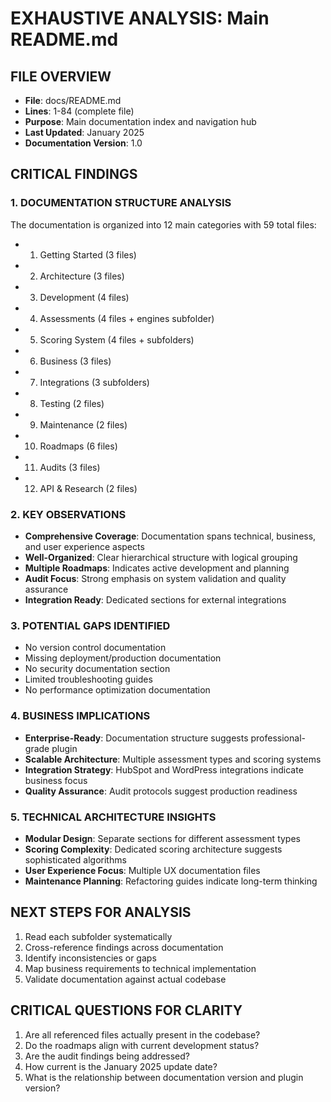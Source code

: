 # EXHAUSTIVE ANALYSIS: Main README.md

## FILE OVERVIEW
- **File**: docs/README.md
- **Lines**: 1-84 (complete file)
- **Purpose**: Main documentation index and navigation hub
- **Last Updated**: January 2025
- **Documentation Version**: 1.0

## CRITICAL FINDINGS

### 1. DOCUMENTATION STRUCTURE ANALYSIS
The documentation is organized into 12 main categories with 59 total files:
- 01. Getting Started (3 files)
- 02. Architecture (3 files) 
- 03. Development (4 files)
- 04. Assessments (4 files + engines subfolder)
- 05. Scoring System (4 files + subfolders)
- 06. Business (3 files)
- 07. Integrations (3 subfolders)
- 08. Testing (2 files)
- 09. Maintenance (2 files)
- 10. Roadmaps (6 files)
- 11. Audits (3 files)
- 12. API & Research (2 files)

### 2. KEY OBSERVATIONS
- **Comprehensive Coverage**: Documentation spans technical, business, and user experience aspects
- **Well-Organized**: Clear hierarchical structure with logical grouping
- **Multiple Roadmaps**: Indicates active development and planning
- **Audit Focus**: Strong emphasis on system validation and quality assurance
- **Integration Ready**: Dedicated sections for external integrations

### 3. POTENTIAL GAPS IDENTIFIED
- No version control documentation
- Missing deployment/production documentation
- No security documentation section
- Limited troubleshooting guides
- No performance optimization documentation

### 4. BUSINESS IMPLICATIONS
- **Enterprise-Ready**: Documentation structure suggests professional-grade plugin
- **Scalable Architecture**: Multiple assessment types and scoring systems
- **Integration Strategy**: HubSpot and WordPress integrations indicate business focus
- **Quality Assurance**: Audit protocols suggest production readiness

### 5. TECHNICAL ARCHITECTURE INSIGHTS
- **Modular Design**: Separate sections for different assessment types
- **Scoring Complexity**: Dedicated scoring architecture suggests sophisticated algorithms
- **User Experience Focus**: Multiple UX documentation files
- **Maintenance Planning**: Refactoring guides indicate long-term thinking

## NEXT STEPS FOR ANALYSIS
1. Read each subfolder systematically
2. Cross-reference findings across documentation
3. Identify inconsistencies or gaps
4. Map business requirements to technical implementation
5. Validate documentation against actual codebase

## CRITICAL QUESTIONS FOR CLARITY
1. Are all referenced files actually present in the codebase?
2. Do the roadmaps align with current development status?
3. Are the audit findings being addressed?
4. How current is the January 2025 update date?
5. What is the relationship between documentation version and plugin version? 